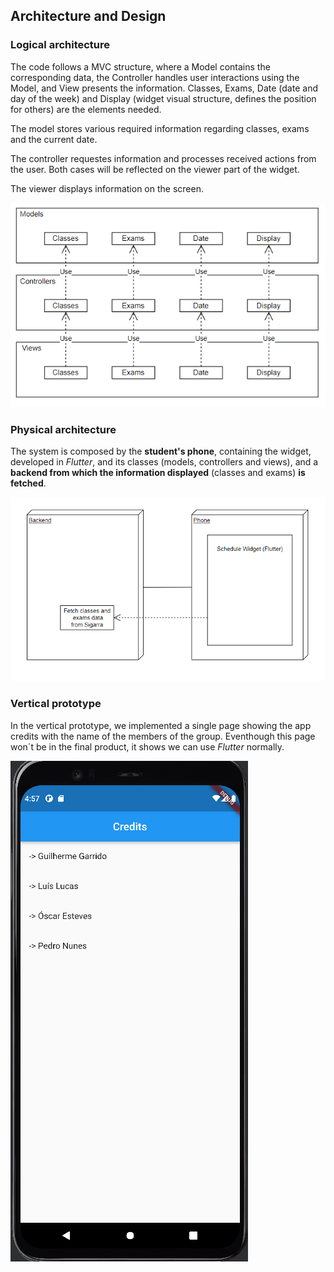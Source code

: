 ## Architecture and Design
### Logical architecture

The code follows a MVC structure, where a Model contains the corresponding data, the Controller handles user interactions using the Model, and View presents the information.
Classes, Exams, Date (date and day of the week) and Display (widget visual structure, defines the position for others) are the elements needed.

The model stores various required information regarding classes, exams and the current date.

The controller requestes information and processes received actions from the user. Both cases will be reflected on the viewer part of the widget.

The viewer displays information on the screen.

![LogicalView](images/Logical.png)

### Physical architecture

The system is composed by the **student's phone**, containing the widget, developed in *Flutter*, and its classes (models, controllers and views), and a **backend from which the information displayed** (classes and exams) **is fetched**.

![DeploymentView](images/Physical.png)

### Vertical prototype

In the vertical prototype, we implemented a single page showing the app credits with the name of the members of the group. Eventhough this page won´t be in the final product, it shows we can use *Flutter* normally.

![VerticalPrototype](images/VerticalPrototype.png)
